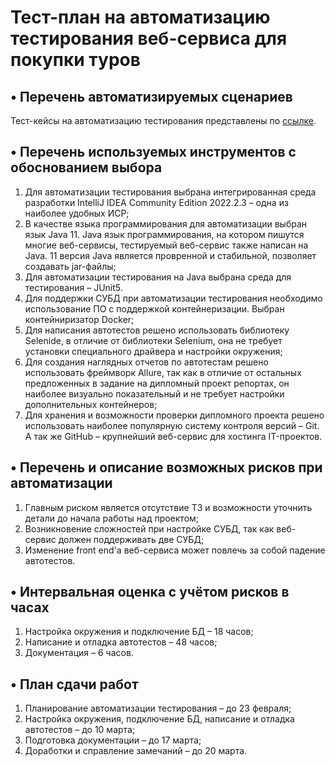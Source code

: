  # Тест-план на автоматизацию тестирования веб-сервиса для покупки туров
 
 ## • Перечень автоматизируемых сценариев

Тест-кейсы на автоматизацию тестирования представлены по [ссылке](https://docs.google.com/spreadsheets/d/1PNMJhKdexOi-lbWghN6b-pfBUTc5bu-P95dFtFqxJ-Y/edit#gid=0). 

 ## • Перечень используемых инструментов с обоснованием выбора
1. Для автоматизации тестирования выбрана интегрированная среда разработки IntelliJ IDEA Community Edition 2022.2.3 – одна из наиболее удобных ИСР;
2. В качестве языка программирования для автоматизации выбран язык Java 11. Java язык программирования, на котором пишутся многие веб-сервисы, тестируемый веб-сервис также написан на Java. 11 версия Java является провренной и стабильной, позволяет создавать jar-файлы;
3. Для автоматизации тестирования на Java выбрана среда для тестирования – JUnit5. 
4. Для поддержки СУБД при автоматизации тестирования необходимо использование ПО с поддержкой контейнеризации. Выбран контейниризатор Docker;
5. Для написания автотестов решено использовать библиотеку Selenide, в отличие от библиотеки Selenium, она не требует установки специального драйвера и настройки окружения;
6. Для создания наглядных отчетов по автотестам решено использовать фреймворк Allure, так как в отличие от остальных предложенных в задание на дипломный проект репортах, он наиболее визуально показательный и не требует настройки дополнительных контейнеров;
7. Для хранения и возможности проверки дипломного проекта решено использовать наиболее популярную систему контроля версий – Git. А так же GitHub – крупнейший веб-сервис для хостинга IT-проектов.

 ## • Перечень и описание возможных рисков при автоматизации
1. Главным риском является отсутствие ТЗ и возможности уточнить детали до начала работы над проектом;
2. Возникновение сложностей при настройке СУБД, так как веб-сервис должен поддерживать две СУБД;
3. Изменение front end'а веб-сервиса может повлечь за собой падение автотестов.

 ## • Интервальная оценка с учётом рисков в часах
1. Настройка окружения и подключение БД – 18 часов;
2. Написание и отладка автотестов – 48 часов;
3. Документация – 6 часов.

 ## • План сдачи работ
1. Планирование автоматизации тестирования – до 23 февраля;
2. Настройка окружения, подключение БД, написание и отладка автотестов – до 10 марта;
3. Подготовка документации – до 17 марта;
4. Доработки и справление замечаний – до 20 марта.